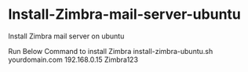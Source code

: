 # Install-Zimbra-mail-server-ubuntu
Install Zimbra mail server on ubuntu

Run Below Command to install Zimbra
install-zimbra-ubuntu.sh yourdomain.com 192.168.0.15 Zimbra123
